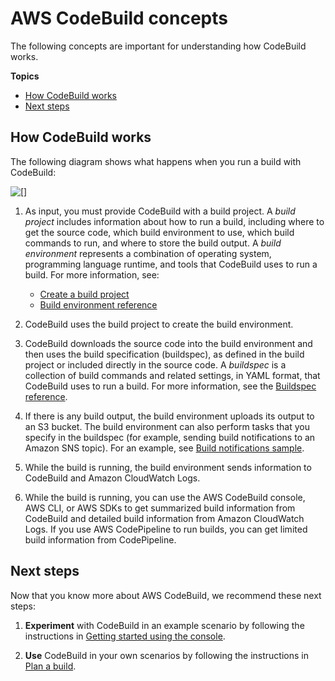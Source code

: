 # AWS CodeBuild concepts<a name="concepts"></a>

The following concepts are important for understanding how CodeBuild works\.

**Topics**
+ [How CodeBuild works](#concepts-how-it-works)
+ [Next steps](#concepts-next-steps)

## How CodeBuild works<a name="concepts-how-it-works"></a>

The following diagram shows what happens when you run a build with CodeBuild: 



![\[\]](http://docs.aws.amazon.com/codebuild/latest/userguide/images/arch.png)



1. As input, you must provide CodeBuild with a build project\. A *build project* includes information about how to run a build, including where to get the source code, which build environment to use, which build commands to run, and where to store the build output\. A *build environment* represents a combination of operating system, programming language runtime, and tools that CodeBuild uses to run a build\. For more information, see:
   + [Create a build project](create-project.md)
   + [Build environment reference](build-env-ref.md)

1. CodeBuild uses the build project to create the build environment\.

1. CodeBuild downloads the source code into the build environment and then uses the build specification \(buildspec\), as defined in the build project or included directly in the source code\. A *buildspec* is a collection of build commands and related settings, in YAML format, that CodeBuild uses to run a build\. For more information, see the [Buildspec reference](build-spec-ref.md)\.

1. If there is any build output, the build environment uploads its output to an S3 bucket\. The build environment can also perform tasks that you specify in the buildspec \(for example, sending build notifications to an Amazon SNS topic\)\. For an example, see [Build notifications sample](sample-build-notifications.md)\.

1. While the build is running, the build environment sends information to CodeBuild and Amazon CloudWatch Logs\.

1. While the build is running, you can use the AWS CodeBuild console, AWS CLI, or AWS SDKs to get summarized build information from CodeBuild and detailed build information from Amazon CloudWatch Logs\. If you use AWS CodePipeline to run builds, you can get limited build information from CodePipeline\.

## Next steps<a name="concepts-next-steps"></a>

Now that you know more about AWS CodeBuild, we recommend these next steps:

1. **Experiment** with CodeBuild in an example scenario by following the instructions in [Getting started using the console](getting-started.md)\.

1. **Use** CodeBuild in your own scenarios by following the instructions in [Plan a build](planning.md)\.